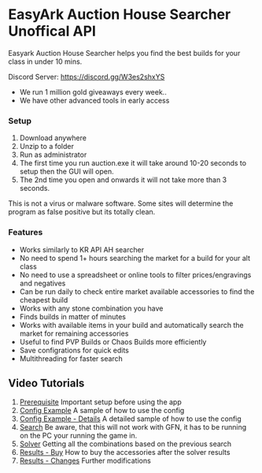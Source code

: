# EasyArk Auction House Searcher Unoffical API

Easyark Auction House Searcher helps you find the best builds for your class in under 10 mins.

Discord Server: https://discord.gg/W3es2shxYS
- We run 1 million gold giveaways every week..
- We have other advanced tools in early access

### Setup
1. Download anywhere
2. Unzip to a folder
3. Run as administrator
4. The first time you run auction.exe it will take around 10-20 seconds to setup then the GUI will open.
5. The 2nd time you open and onwards it will not take more than 3 seconds.

This is not a virus or malware software. Some sites will determine the program as false positive but its totally clean.

### Features
- Works similarly to KR API AH searcher
- No need to spend 1+ hours searching the market for a build for your alt class
- No need to use a spreadsheet or online tools to filter prices/engravings and negatives
- Can be run daily to check entire market available accessories to find the cheapest build
- Works with any stone combination you have
- Finds builds in matter of minutes
- Works with available items in your build and automatically search the market for remaining accessories
- Useful to find PVP Builds or Chaos Builds more efficiently
- Save configrations for quick edits
- Multithreading for faster search

## Video Tutorials
1. [Prerequisite](<https://youtu.be/FFTXZGpGP3o>) Important setup before using the app
2. [Config Example](<https://youtu.be/afSThBpEqKg>) A sample of how to use the config
3. [Config Example - Details](<https://youtu.be/mxMGKyBBA7Q>) A detailed sample of how to use the config
4. [Search](<https://youtu.be/3sdl3oie_8A>) Be aware, that this will not work with GFN, it has to be running on the PC your running the game in.
5. [Solver](<https://www.youtube.com/watch?v=cZd-wUPpeX0>) Getting all the combinations based on the previous search
6. [Results - Buy](<https://youtu.be/S_ZPsXl9uMw>) How to buy the accessories after the solver results
7. [Results - Changes](<https://youtu.be/Qe8V-pyfwCo>) Further modifications
